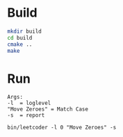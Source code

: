 # Build
```sh
mkdir build
cd build
cmake ..
make
```

# Run
```
Args:
-l  = loglevel
"Move Zeroes" = Match Case
-s  = report

bin/leetcoder -l 0 "Move Zeroes" -s
```